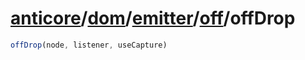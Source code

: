 # [anticore](../../../../../../#reference)/[dom](../../../#reference)/[emitter](../../#reference)/[off](../#reference)/<a name="reference">offDrop</a>

```js
offDrop(node, listener, useCapture)
```